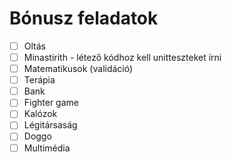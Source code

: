 # Bónusz feladatok

* [ ] Oltás
* [ ] Minastirith - létező kódhoz kell unitteszteket írni
* [ ] Matematikusok (validáció)
* [ ] Terápia
* [ ] Bank
* [ ] Fighter game
* [ ] Kalózok
* [ ] Légitársaság
* [ ] Doggo
* [ ] Multimédia